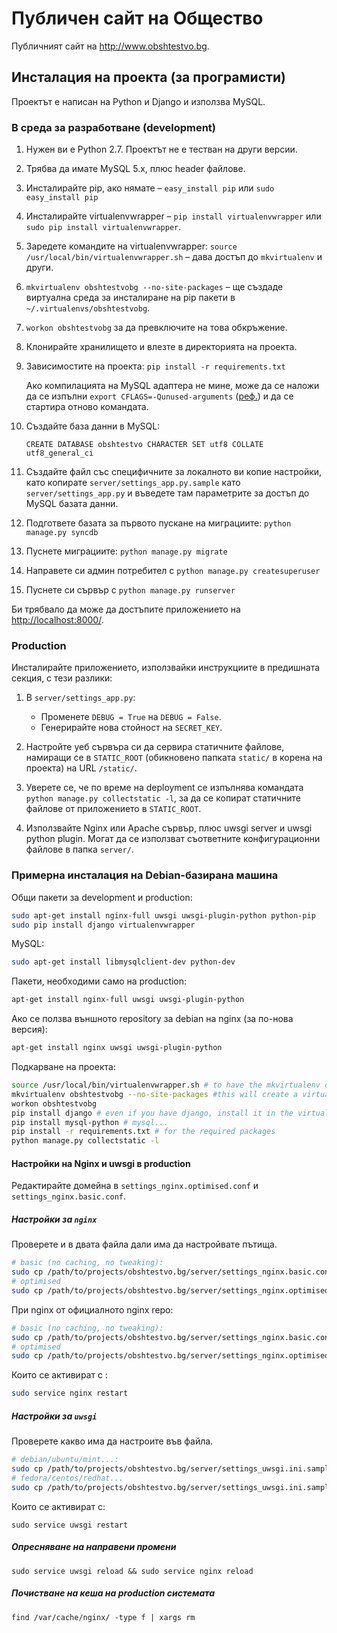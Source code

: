 # Публичен сайт на Общество

Публичният сайт на http://www.obshtestvo.bg.

## Инсталация на проекта (за програмисти)

Проектът е написан на Python и Django и използва MySQL.

### В среда за разработване (development)

1. Нужен ви е Python 2.7. Проектът не е тестван на други версии.
2. Трябва да имате MySQL 5.x, плюс header файлове.
3. Инсталирайте pip, ако нямате – `easy_install pip` или `sudo easy_install pip`
4. Инсталирайте virtualenvwrapper – `pip install virtualenvwrapper` или `sudo pip install virtualenvwrapper`.
5. Заредете командите на virtualenvwrapper: `source /usr/local/bin/virtualenvwrapper.sh` – дава достъп до `mkvirtualenv` и други.
6. `mkvirtualenv obshtestvobg --no-site-packages` – ще създаде виртуална среда за инсталиране на pip пакети в `~/.virtualenvs/obshtestvobg`.
7. `workon obshtestvobg` за да превключите на това обкръжение.
8. Клонирайте хранилището и влезте в директорията на проекта.
9. Зависимостите на проекта: `pip install -r requirements.txt`

    Ако компилацията на MySQL адаптера не мине, може да се наложи да се изпълни `export CFLAGS=-Qunused-arguments` ([реф.](http://stackoverflow.com/questions/22313407/clang-error-unknown-argument-mno-fused-madd-python-package-installation-fa)) и да се стартира отново командата.
10. Създайте база данни в MySQL:

        CREATE DATABASE obshtestvo CHARACTER SET utf8 COLLATE utf8_general_ci
11. Създайте файл със специфичните за локалното ви копие настройки, като копирате `server/settings_app.py.sample` като `server/settings_app.py` и въведете там параметрите за достъп до MySQL базата данни.
12. Подгответе базата за първото пускане на миграциите: `python manage.py syncdb`
13. Пуснете миграциите: `python manage.py migrate`
14. Направете си админ потребител с `python manage.py createsuperuser`
15. Пуснете си сървър с `python manage.py runserver`

Би трябвало да може да достъпите приложението на [http://localhost:8000/](http://localhost:8000/).

### Production

Инсталирайте приложението, използвайки инструкциите в предишната секция, с тези разлики:

1. В `server/settings_app.py`:

	- Променете `DEBUG = True` на `DEBUG = False`.
	- Генерирайте нова стойност на `SECRET_KEY`.

2. Настройте уеб сървъра си да сервира статичните файлове, намиращи се в `STATIC_ROOT` (обикновено папката `static/` в корена на проекта) на URL `/static/`.
3. Уверете се, че по време на deployment се изпълнява командата `python manage.py collectstatic -l`, за да се копират статичните файлове от приложението в `STATIC_ROOT`.
4. Използвайте Nginx или Apache сървър, плюс uwsgi server и uwsgi python plugin. Могат да се използват съответните конфигурационни файлове в папка `server/`.

### Примерна инсталация на Debian-базирана машина

Общи пакети за development и production:

```sh
sudo apt-get install nginx-full uwsgi uwsgi-plugin-python python-pip
sudo pip install django virtualenvwrapper
```

MySQL:

```sh
sudo apt-get install libmysqlclient-dev python-dev
```

Пакети, необходими само на production:

```sh
apt-get install nginx-full uwsgi uwsgi-plugin-python
```

Ако се ползва външното repository за debian на nginx (за по-нова версия):

```sh
apt-get install nginx uwsgi uwsgi-plugin-python
```

Подкарване на проекта:

```sh
source /usr/local/bin/virtualenvwrapper.sh # to have the mkvirtualenv commands, etc.
mkvirtualenv obshtestvobg --no-site-packages #this will create a virtual environment at ~/.virtualenvs/obshtestvobg
workon obshtestvobg
pip install django # even if you have django, install it in the virtual env
pip install mysql-python # mysql...
pip install -r requirements.txt # for the required packages
python manage.py collectstatic -l
```

#### Настройки на Nginx и uwsgi в production

Редактирайте домейна в `settings_nginx.optimised.conf` и `settings_nginx.basic.conf`.

##### Настройки за `nginx`

Проверете и в двата файла дали има да настройвате пътища.

```sh
# basic (no caching, no tweaking):
sudo cp /path/to/projects/obshtestvo.bg/server/settings_nginx.basic.conf.sample /etc/nginx/sites-enabled/obshtestvobg.conf
# optimised
sudo cp /path/to/projects/obshtestvo.bg/server/settings_nginx.optimised.conf.sample /etc/nginx/sites-enabled/obshtestvobg.conf
```

При nginx от официалното nginx repo:

```sh
# basic (no caching, no tweaking):
sudo cp /path/to/projects/obshtestvo.bg/server/settings_nginx.basic.conf.sample /etc/nginx/conf.d/obshtestvobg.conf
# optimised
sudo cp /path/to/projects/obshtestvo.bg/server/settings_nginx.optimised.conf.sample /etc/nginx/conf.d/obshtestvobg.conf
```

Които се активират с :

```sh
sudo service nginx restart
```

##### Настройки за `uwsgi`

Проверете какво има да настроите във файла.

```sh
# debian/ubuntu/mint...:
sudo cp /path/to/projects/obshtestvo.bg/server/settings_uwsgi.ini.sample /etc/uwsgi/apps-enabled/obshtestvobg.ini
# fedora/centos/redhat...
sudo cp /path/to/projects/obshtestvo.bg/server/settings_uwsgi.ini.sample /etc/uwsgi.d/obshtestvobg.ini
```

Които се активират с:

```
sudo service uwsgi restart
```

##### Опресняване на направени промени

```
sudo service uwsgi reload && sudo service nginx reload
```

##### Почистване на кеша на production системата

```
find /var/cache/nginx/ -type f | xargs rm
```
